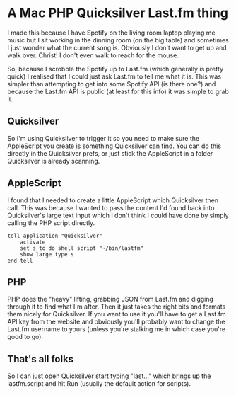 A Mac PHP Quicksilver Last.fm thing
===================================

I made this because I have Spotify on the living room laptop playing me music but I sit working in the dinning room (on the big table) and sometimes I just wonder what the current song is. Obviously I don't want to get up and walk over. Christ! I don't even walk to reach for the mouse.

So, because I scrobble the Spotify up to Last.fm (which generally is pretty quick) I realised that I could just ask Last.fm to tell me what it is. This was simpler than attempting to get into some Spotify API (is there one?) and because the Last.fm API is public (at least for this info) it was simple to grab it.

## Quicksilver ##
So I'm using Quicksilver to trigger it so you need to make sure the AppleScript you create is something Quicksilver can find. You can do this directly in the Quicksilver prefs, or just stick the AppleScript in a folder Quicksilver is already scanning.

## AppleScript ##

I found that I needed to create a little AppleScript which Quicksilver then call. This was because I wanted to pass the content I'd found back into Quicksilver's large text input which I don't think I could have done by simply calling the PHP script directly.

```
tell application "Quicksilver"
    activate
    set s to do shell script "~/bin/lastfm"
    show large type s
end tell
```

## PHP ##
PHP does the "heavy" lifting, grabbing JSON from Last.fm and digging through it to find what I'm after. Then it just takes the right bits and formats them nicely for Quicksilver. If you want to use it you'll have to get a Last.fm API key from the website and obviously you'll probably want to change the Last.fm username to yours (unless you're stalking me in which case you're good to go).

## That's all folks ##
So I can just open Quicksilver start typing "last..." which brings up the lastfm.script and hit Run (usually the default action for scripts).
